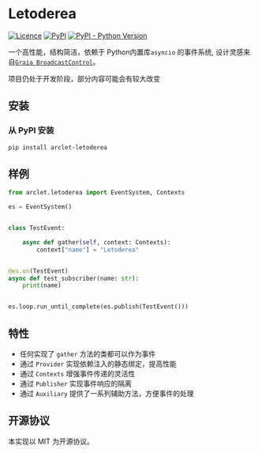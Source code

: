 # Letoderea
[![Licence](https://img.shields.io/github/license/ArcletProject/Letoderea)](https://github.com/ArcletProject/Letoderea/blob/master/LICENSE)
[![PyPI](https://img.shields.io/pypi/v/arclet-letoderea)](https://pypi.org/project/arclet-letoderea)
[![PyPI - Python Version](https://img.shields.io/pypi/pyversions/arclet-letoderea)](https://www.python.org/)

一个高性能，结构简洁，依赖于 Python内置库`asyncio` 的事件系统, 设计灵感来自[`Graia BroadcastControl`](https://github.com/GraiaProject/BroadcastControl)。

项目仍处于开发阶段，部分内容可能会有较大改变

## 安装
### 从 PyPI 安装
``` bash
pip install arclet-letoderea
```

## 样例

```python
from arclet.letoderea import EventSystem, Contexts

es = EventSystem()


class TestEvent:

    async def gather(self, context: Contexts):
        context["name"] = "Letoderea"


@es.on(TestEvent)
async def test_subscriber(name: str):
    print(name)


es.loop.run_until_complete(es.publish(TestEvent()))
```

## 特性

- 任何实现了 `gather` 方法的类都可以作为事件
- 通过 `Provider` 实现依赖注入的静态绑定，提高性能
- 通过 `Contexts` 增强事件传递的灵活性
- 通过 `Publisher` 实现事件响应的隔离
- 通过 `Auxiliary` 提供了一系列辅助方法，方便事件的处理

## 开源协议
本实现以 MIT 为开源协议。
